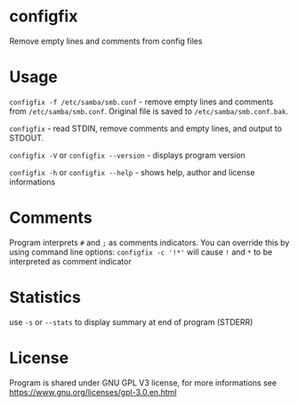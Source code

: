 # configfix
Remove empty lines and comments from config files
# Usage
`configfix -f /etc/samba/smb.conf` - remove empty lines and comments from `/etc/samba/smb.conf`. Original file is saved to `/etc/samba/smb.conf.bak`.

`configfix` - read STDIN, remove comments and empty lines, and output to STDOUT.

`configfix -V` or `configfix --version` - displays program version

`configfix -h` or `configfix --help` - shows help, author and license informations

# Comments
Program interprets `#` and `;` as comments indicators. You can override this by using command line options:
`configfix -c '!*'` will cause `!` and `*` to be interpreted as comment indicator
# Statistics
use `-s` or `--stats` to display summary at end of program (STDERR)
# License
Program is shared under GNU GPL V3 license, for more informations see https://www.gnu.org/licenses/gpl-3.0.en.html
